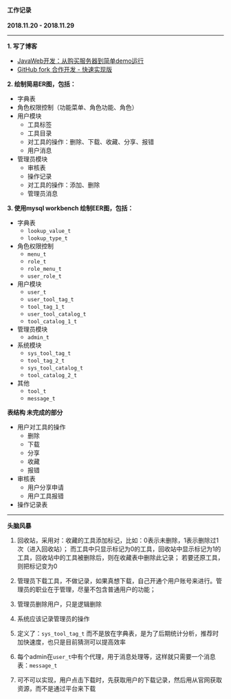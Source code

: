 #### 工作记录
**2018.11.20 - 2018.11.29**

---

**1. 写了博客**
- [JavaWeb开发：从购买服务器到简单demo运行](https://www.cnblogs.com/southday/p/9981027.html)
- [GitHub fork 合作开发 - 快速实现版](https://www.cnblogs.com/southday/p/10010876.html)

**2. 绘制简易ER图，包括：**
- 字典表
- 角色权限控制（功能菜单、角色功能、角色）
- 用户模块
    + 工具标签
    + 工具目录
    + 对工具的操作：删除、下载、收藏、分享、报错
    + 用户消息
- 管理员模块
    + 审核表
    + 操作记录
    + 对工具的操作：添加、删除
    + 管理员消息

**3. 使用mysql workbench 绘制EER图，包括：**
- 字典表
    + `lookup_value_t`
    + `lookup_type_t`
- 角色权限控制
    + `menu_t`
    + `role_t`
    + `role_menu_t`
    + `user_role_t`
- 用户模块
    + `user_t`
    + `user_tool_tag_t`
    + `tool_tag_1_t`
    + `user_tool_catalog_t`
    + `tool_catalog_1_t`
- 管理员模块
    + `admin_t`
- 系统模块
    + `sys_tool_tag_t`
    + `tool_tag_2_t`
    + `sys_tool_catalog_t`
    + `tool_catalog_2_t`
- 其他
    + `tool_t`
    + `message_t`

**表结构 未完成的部分**
- 用户对工具的操作
    + 删除
    + 下载
    + 分享
    + 收藏
    + 报错
- 审核表
    + 用户分享申请
    + 用户工具报错
- 操作记录表

---

**头脑风暴**

1. 回收站，采用对：收藏的工具添加标记，比如：0表示未删除，1表示删除过1次（进入回收站）；
而工具中只显示标记为0的工具，回收站中显示标记为1的工具，回收站中的工具被删除后，则在收藏表中删除此记录；
若要还原工具，则把标记变为0

2. 管理员下载工具，不做记录，如果真想下载，自己开通个用户账号来进行。管理员的职业在于管理，尽量不包含普通用户的功能；

3. 管理员删除用户，只是逻辑删除

4. 系统应该记录管理员的操作

5. 定义了：`sys_tool_tag_t` 而不是放在字典表，是为了后期统计分析，推荐时加快速度，也只是目前猜测可以提高效率

6. 每个admin在`user_t`中有个代理，用于消息处理等，这样就只需要一个消息表：`message_t`

7. 可不可以实现，用户点击下载时，先获取用户的下载记录，然后用从官网获取资源，而不是通过平台来下载